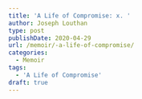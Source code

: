 ```yaml
---
title: 'A Life of Compromise: x. '
author: Joseph Louthan
type: post
publishDate: 2020-04-29
url: /memoir/-a-life-of-compromise/
categories:
  - Memoir
tags:
  - 'A Life of Compromise'
draft: true
---
```

